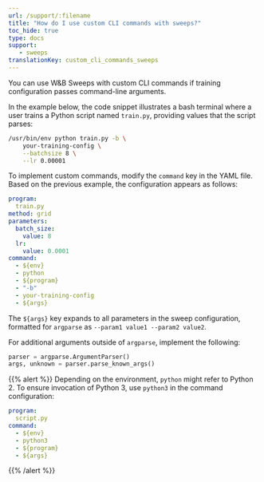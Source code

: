 ```yaml
---
url: /support/:filename
title: "How do I use custom CLI commands with sweeps?"
toc_hide: true
type: docs
support:
   - sweeps
translationKey: custom_cli_commands_sweeps
---
```

You can use W&B Sweeps with custom CLI commands if training configuration passes command-line arguments.

In the example below, the code snippet illustrates a bash terminal where a user trains a Python script named `train.py`, providing values that the script parses:

```bash
/usr/bin/env python train.py -b \
    your-training-config \
    --batchsize 8 \
    --lr 0.00001
```

To implement custom commands, modify the `command` key in the YAML file. Based on the previous example, the configuration appears as follows:

```yaml
program:
  train.py
method: grid
parameters:
  batch_size:
    value: 8
  lr:
    value: 0.0001
command:
  - ${env}
  - python
  - ${program}
  - "-b"
  - your-training-config
  - ${args}
```

The `${args}` key expands to all parameters in the sweep configuration, formatted for `argparse` as `--param1 value1 --param2 value2`.

For additional arguments outside of `argparse`, implement the following:

```python
parser = argparse.ArgumentParser()
args, unknown = parser.parse_known_args()
```

{{% alert %}}
Depending on the environment, `python` might refer to Python 2. To ensure invocation of Python 3, use `python3` in the command configuration:

```yaml
program:
  script.py
command:
  - ${env}
  - python3
  - ${program}
  - ${args}
```
{{% /alert %}}